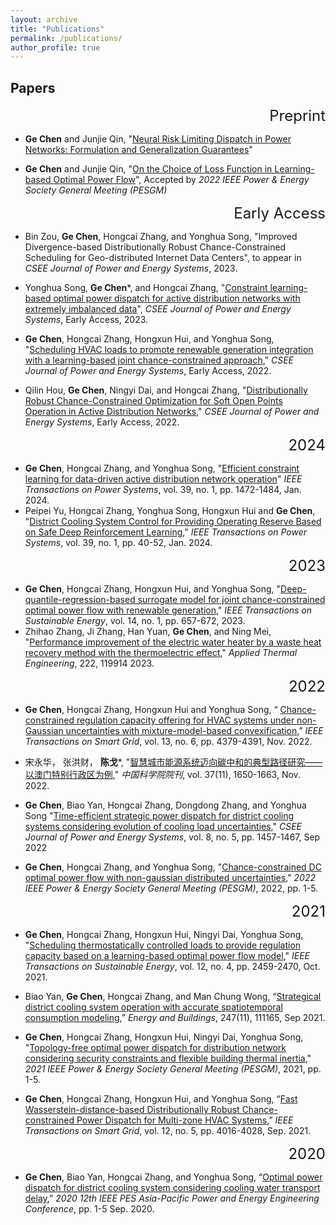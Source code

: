 ```yaml
---
layout: archive
title: "Publications"
permalink: /publications/
author_profile: true
---
```


## Papers

<p align="right"><font size="5">Preprint</font></p>

- **Ge Chen** and Junjie Qin, "[Neural Risk Limiting Dispatch in Power Networks: Formulation and Generalization Guarantees](https://arxiv.org/abs/2402.00772)"


- **Ge Chen** and Junjie Qin, "[On the Choice of Loss Function in Learning-based Optimal Power Flow](https://arxiv.org/abs/2402.00773)", Accepted by *2022 IEEE Power & Energy Society General Meeting (PESGM)* 



<p align="right"><font size="5">Early Access</font></p>

- Bin Zou, **Ge Chen**, Hongcai Zhang, and Yonghua Song, "Improved Divergence-based Distributionally Robust Chance-Constrained Scheduling for Geo-distributed Internet Data Centers", to appear in  *CSEE Journal of Power and Energy Systems*, 2023. 

- Yonghua Song, **Ge Chen**\*, and Hongcai Zhang, "[Constraint learning-based optimal power dispatch for active distribution networks with extremely imbalanced data](https://ieeexplore.ieee.org/abstract/document/10375977)", *CSEE Journal of Power and Energy Systems*, Early Access, 2023. 
- **Ge Chen**, Hongcai Zhang, Hongxun Hui, and Yonghua Song, "[Scheduling HVAC loads to promote renewable generation integration with a learning-based joint chance-constrained approach](https://ieeexplore.ieee.org/abstract/document/10058886)," *CSEE Journal of Power and Energy Systems*, Early Access, 2022.
- Qilin Hou, **Ge Chen**, Ningyi Dai, and Hongcai Zhang, "[Distributionally Robust Chance-Constrained Optimization for Soft Open Points Operation in Active Distribution Networks](https://ieeexplore.ieee.org/document/9862539)," *CSEE Journal of Power and Energy Systems*, Early Access, 2022.

<p align="right"><font size="5">2024</font></p> 

- **Ge Chen**, Hongcai Zhang, and Yonghua Song, "[Efficient constraint learning for data-driven active distribution network operation](https://ieeexplore.ieee.org/abstract/document/10058008)" *IEEE Transactions on Power Systems*, vol. 39, no. 1, pp. 1472-1484, Jan. 2024. 
- Peipei Yu, Hongcai Zhang, Yonghua Song, Hongxun Hui and **Ge Chen**, "[District Cooling System Control for Providing Operating Reserve Based on Safe Deep Reinforcement Learning](https://ieeexplore.ieee.org/document/10019581)," *IEEE Transactions on Power Systems*, vol. 39, no. 1, pp. 40-52, Jan. 2024. 


<p align="right"><font size="5">2023</font></p> 

- **Ge Chen**, Hongcai Zhang, Hongxun Hui, and Yonghua Song, "[Deep-quantile-regression-based surrogate model for joint chance-constrained optimal power flow with renewable generation](https://ieeexplore.ieee.org/document/9956906)," *IEEE Transactions on Sustainable Energy*, vol. 14, no. 1, pp. 657-672, 2023. 
- Zhihao Zhang, Ji Zhang, Han Yuan, **Ge Chen**, and Ning Mei, "[Performance improvement of the electric water heater by a waste heat recovery method with the thermoelectric effect](https://www.sciencedirect.com/science/article/abs/pii/S1359431122018440)," *Applied Thermal Engineering*, 222, 119914 2023. 

<p align="right"><font size="5">2022</font></p>

- **Ge Chen**, Hongcai Zhang, Hongxun Hui and Yonghua Song, “ [Chance-constrained regulation capacity offering for HVAC systems under non-Gaussian uncertainties with mixture-model-based convexification](https://ieeexplore.ieee.org/document/9794334),” *IEEE Transactions on Smart Grid*, vol. 13, no. 6, pp. 4379-4391, Nov. 2022.

- 宋永华， 张洪财， **陈戈**\*, "[智慧城市能源系统迈向碳中和的典型路径研究——以澳门特别行政区为例](http://old2022.bulletin.cas.cn/publish_article/2022/11/20221117.htm)," *中国科学院院刊*, vol. 37(11), 1650-1663, Nov. 2022.

- **Ge Chen**, Biao Yan, Hongcai Zhang, Dongdong Zhang, and Yonghua Song "[Time-efficient strategic power dispatch for district cooling systems considering evolution of cooling load uncertainties](https://ieeexplore.ieee.org/abstract/document/9535415/)," *CSEE Journal of Power and Energy Systems*, vol. 8, no. 5, pp. 1457-1467, Sep 2022

- **Ge Chen**, Hongcai Zhang, and Yonghua Song, "[Chance-constrained DC optimal power flow with non-gaussian distributed uncertainties](https://ieeexplore.ieee.org/abstract/document/9916658)," *2022 IEEE Power & Energy Society General Meeting (PESGM)*, 2022, pp. 1-5. 

  <p align="right"><font size="5">2021</font></p>

- **Ge Chen**, Hongcai Zhang, Hongxun Hui, Ningyi Dai, Yonghua Song, "[Scheduling thermostatically controlled loads to provide regulation capacity based on a learning-based optimal power flow model](https://ieeexplore.ieee.org/abstract/document/9502573)," *IEEE Transactions on Sustainable Energy*, vol. 12, no. 4, pp. 2459-2470, Oct. 2021.

- Biao Yan, **Ge Chen**, Hongcai Zhang, and Man Chung Wong, “[Strategical district cooling system operation with accurate spatiotemporal consumption modeling](https://www.sciencedirect.com/science/article/abs/pii/S0378778821004497),” *Energy and Buildings*, 247(11), 111165, Sep 2021. 

- **Ge Chen**, Hongcai Zhang, Hongxun Hui, Ningyi Dai, Yonghua Song, "[Topology-free optimal power dispatch for distribution network considering security constraints and flexible building thermal inertia](https://ieeexplore.ieee.org/abstract/document/9638204)," *2021 IEEE Power & Energy Society General Meeting (PESGM)*, 2021, pp. 1-5.

- **Ge Chen**, Hongcai Zhang, Hongxun Hui, and Yonghua Song, “[Fast Wasserstein-distance-based Distributionally Robust Chance-constrained Power Dispatch for Multi-zone HVAC Systems](https://ieeexplore.ieee.org/document/9417102),” *IEEE Transactions on Smart Grid*,  vol. 12, no. 5, pp. 4016-4028, Sep. 2021. 

<p align="right"><font size="5">2020</font></p>

- **Ge Chen**, Biao Yan, Hongcai Zhang, and Yonghua Song, “[Optimal power dispatch for district cooling system considering cooling water transport delay](https://ieeexplore.ieee.org/document/8743401),” *2020 12th IEEE PES Asia-Pacific Power and Energy Engineering Conference*, pp. 1-5 Sep. 2020. 






